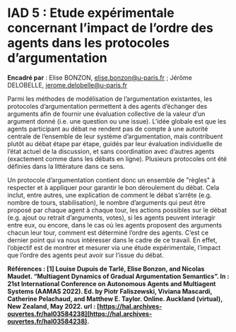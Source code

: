 # IAD 5 : Etude expérimentale concernant l’impact de l’ordre des agents dans les protocoles d’argumentation

**Encadré par** : Elise BONZON, elise.bonzon@u-paris.fr ; Jérôme DELOBELLE, jerome.delobelle@u-paris.fr
              
Parmi les méthodes de modélisation de l’argumentation existantes, les protocoles d’argumentation permettent à des agents d’échanger des arguments afin de fournir une évaluation collective de la valeur d’un argument donné (i.e. une question ou une issue). 
L’idée globale est que les agents participant au débat ne rendent pas de compte à une autorité centrale de l’ensemble de leur système d’argumentation, mais contribuent plutôt au débat étape par étape, 
guidés par leur évaluation individuelle de l’état actuel de la discussion, et sans coordination avec d’autres agents (exactement comme dans les débats en ligne). 
Plusieurs protocoles ont été définies dans la littérature dans ce sens.

Un protocole d’argumentation contient donc un ensemble de "règles" à respecter et à appliquer pour garantir le bon déroulement du débat. 
Cela inclut, entre autres, une explication de comment le débat s’arrête (e.g. nombre de tours, stabilisation), 
le nombre d’arguments qui peut être proposé par chaque agent à chaque tour, les actions possibles sur le débat (e.g. ajout ou retrait d’arguments, votes), 
si les agents peuvent interagir entre eux, ou encore, dans le cas où les agents proposent des arguments chacun leur tour, 
comment est déterminé l’ordre des agents. C’est ce dernier point qui va nous intéresser dans le cadre de ce travail. 
En effet, l’objectif est de montrer et mesurer via une étude expérimentale, l’impact que l’ordre des agents peut avoir sur l’issue du débat.

**Références :
[1] Louise Dupuis de Tarlé, Elise Bonzon, and Nicolas Maudet. “Multiagent Dynamics of Gradual Argumentation Semantics”. In : 21st International Conference on Autonomous Agents and Multiagent Systems
(AAMAS 2022). Ed. by Piotr Faliszewski, Viviana Mascardi, Catherine Pelachaud, and Matthew E. Taylor.
Online. Auckland (virtual), New Zealand, May 2022. url : [https://hal.archives-ouvertes.fr/hal03584238](https://hal.archives-ouvertes.fr/hal03584238).**
